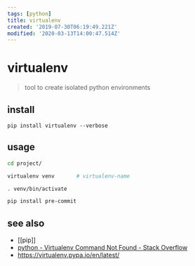```yaml
---
tags: [python]
title: virtualenv
created: '2019-07-30T06:19:49.221Z'
modified: '2020-03-13T14:00:47.514Z'
---
```


# virtualenv

> tool to create isolated python environments

## install
`pip install virtualenv --verbose `

## usage
```sh
cd project/

virtualenv venv       # virtualenv-name

. venv/bin/activate

pip install pre-commit
```

## see also
- [[pip]]
- [python - Virtualenv Command Not Found - Stack Overflow](https://stackoverflow.com/a/36577160)
- https://virtualenv.pypa.io/en/latest/
